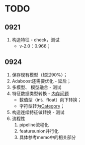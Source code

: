 # TODO

## 0921
1. 构造特征 - check，测试
    - v-2.0：0.966；
## 0924
1. 保存现有模型（超过90%）；
2. Adaboost还需要优化 - 延后；
3. 多模型、 模型融合 - 测试
4. 特征数据类型转换 - [内存问题](https://blog.csdn.net/zhusongziye/article/details/92064823)
    - 数值型（int、float）向下转换；
    - 字符型转为[Category](http://pandas.pydata.org/pandas-docs/stable/categorical.html)；
5. 构造连续特征做转换 - 测试
6. 流程性
	1. pipeline流程化
	2. featureunion并行化
	3. 具体参考memo中的相关部分
